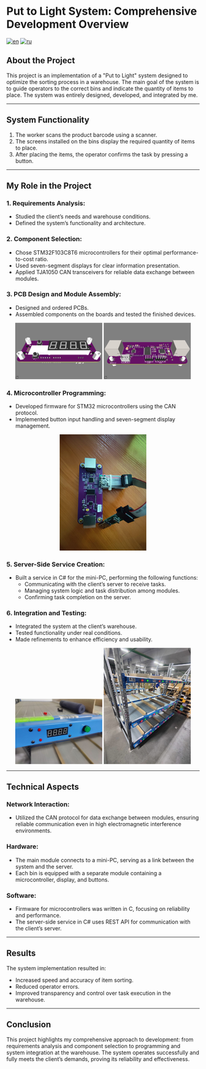 # Put to Light System: Comprehensive Development Overview
[![en](https://img.shields.io/badge/lang-en-red.svg)](/README.md)
[![ru](https://img.shields.io/badge/lang-ru-green.svg)](/README.ru.md)
## About the Project

This project is an implementation of a "Put to Light" system designed to optimize the sorting process in a warehouse. The main goal of the system is to guide operators to the correct bins and indicate the quantity of items to place. The system was entirely designed, developed, and integrated by me.

---

## System Functionality

1. The worker scans the product barcode using a scanner.
2. The screens installed on the bins display the required quantity of items to place.
3. After placing the items, the operator confirms the task by pressing a button.

---

## My Role in the Project

### 1. Requirements Analysis:
- Studied the client’s needs and warehouse conditions.
- Defined the system’s functionality and architecture.

### 2. Component Selection:
- Chose STM32F103C8T6 microcontrollers for their optimal performance-to-cost ratio.
- Used seven-segment displays for clear information presentation.
- Applied TJA1050 CAN transceivers for reliable data exchange between modules.

### 3. PCB Design and Module Assembly:
- Designed and ordered PCBs.
- Assembled components on the boards and tested the finished devices.

<p align="center">
  <img src="/assets/render_top.png" alt="PCB rendering top" width="45%">
  <img src="/assets/render_bottom.png" alt="PCB rendering bottom" width="45%">
</p>


### 4. Microcontroller Programming:
- Developed firmware for STM32 microcontrollers using the CAN protocol.
- Implemented button input handling and seven-segment display management.

<p align="center">
  <img src="/assets/programming.jpg" alt="Programming" width="45%">
</p>

### 5. Server-Side Service Creation:
- Built a service in C# for the mini-PC, performing the following functions:
  - Communicating with the client’s server to receive tasks.
  - Managing system logic and task distribution among modules.
  - Confirming task completion on the server.

### 6. Integration and Testing:
- Integrated the system at the client’s warehouse.
- Tested functionality under real conditions.
- Made refinements to enhance efficiency and usability.

<p align="center">
  <img src="/assets/assembly.jpg" alt="Assembly" width="45%">
  <img src="/assets/test.jpg" alt="Test" width="45%">
</p>

---

## Technical Aspects

### Network Interaction:
- Utilized the CAN protocol for data exchange between modules, ensuring reliable communication even in high electromagnetic interference environments.

### Hardware:
- The main module connects to a mini-PC, serving as a link between the system and the server.
- Each bin is equipped with a separate module containing a microcontroller, display, and buttons.

### Software:
- Firmware for microcontrollers was written in C, focusing on reliability and performance.
- The server-side service in C# uses REST API for communication with the client’s server.

---

## Results

The system implementation resulted in:
- Increased speed and accuracy of item sorting.
- Reduced operator errors.
- Improved transparency and control over task execution in the warehouse.

---

## Conclusion

This project highlights my comprehensive approach to development: from requirements analysis and component selection to programming and system integration at the warehouse. The system operates successfully and fully meets the client’s demands, proving its reliability and effectiveness.
